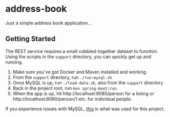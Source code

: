 # address-book

Just a simple address book application...

## Getting Started

The REST service requires a small cobbled-together dataset to function.  Using
the scripts in the `support` directory, you can quickly get up and running.

1. Make sure you've got Docker and Maven installed and working.
2. From the `support` directory, run `./run-mysql.sh`
3. Once MySQL is up, run `./load-data.sh`, also from the `support` directory
4. Back in the project root, run `mvn spring-boot:run`.
5. When the app is up, hit http://localhost:8080/person for a listing or
   http://localhost:8080/person/1 etc. for individual people.

If you experience issues with MySQL, [this](https://hub.docker.com/_/mysql/) is
what was used for this project.